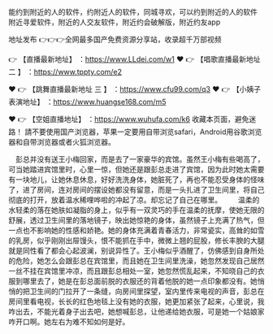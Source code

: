 能约到附近的人的软件，约附近人的软件，同城寻欢，可以约到附近的人的软件
附近寻爱软件，附近的人交友软件，附近约会破解版，附近约友app

地址发布 👉👉👉全网最多国产免费资源分享站，收录超千万部视频

👉 【直播最新地址】 ：https://www.LLdei.com/w1
❤️ 👉 【唱歌直播最新地址 二 】 ：https://www.tppty.com/e2

❤️ 👉 【跳舞直播最新地址  三 】 ：https://www.cfu99.com/q3
❤️ 👉 【小姨子表演地址】 ：https://www.huangse168.com/m5

❤️ 👉 【空姐直播地址】 ：https://www.wuhufa.com/k6
收藏本页面，避免迷路！
請不要使用国产浏览器，苹果一定要用自带浏览safari，Android用谷歌浏览器和自带浏览器或者火狐浏览器。

　彭总并没有送王小梅回家，而是去了一家豪华的宾馆。虽然王小梅有些喝高了，可当她踏进宾馆里时，心里一惊，但她还是跟彭总走进了宾馆，因为此时她太需要有一块地儿，让她休息休息，好好洗洗身体，她脏死了，再也不能忍受身体的怪味了，进了房间，连对房间的摆设她都没有留意，而是一头扎进了卫生间里，将自己彻底的打开，放着温水稀哩哗啦的冲起了凉。却忘记了自己在哪里。
　　温柔的水轻柔的落在她肤如凝脂的身上，似乎有一双灵巧的手在温柔的抚摩，使她无限的舒展，透过卫生间里的落地镜子，映出她惊艳的身体，虽然镜子上充满了热气，但一点也不影响她的性感和娇艳。她的身体充满着青春活力，非常瓷实，高耸的如雪的乳房，似乎刚刚出屉馒头，恨不能抓在手中，微微上翘的屁股，修长丰腴的大腿就是同性看了都会心起波澜，别说异性了。王小梅似乎酒醒了，仿佛感到自身所处的危险，她怎么会跟彭总在宾馆里，而且她在卫生间里洗澡，她忽然发现自己居然一丝不挂在宾馆里冲凉，而且跟彭总相处一室，她忽然慌乱起来，不知晓自己的衣服到哪里去了，她是在彭总面前脱的衣服还的背着他脱的她一点印象都没有。她悄悄的把卫生间的门拉开了一条缝，向房间里探望，室内里传来电视的声音，彭总在房间里看电视，长长的红色地毯上没有她的衣服，她更加紧张了起来，心里说，我咋出去，不能光着身子出去吧，她想喊彭总，让他递给她衣服，可是她一个姑娘家咋开口啊。她左右为难不知如何是好。
